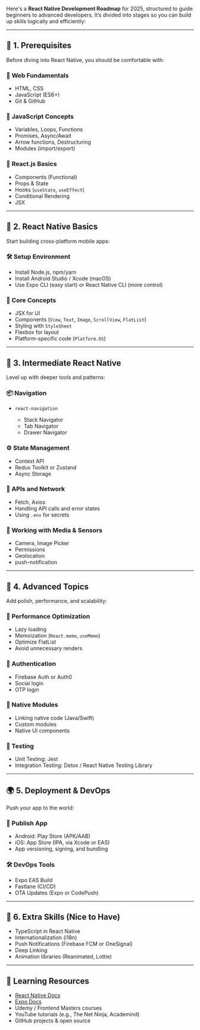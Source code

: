 Here's a **React Native Development Roadmap** for 2025, structured to guide beginners to advanced developers. It’s divided into stages so you can build up skills logically and efficiently:

---

## 🚀 **1. Prerequisites**

Before diving into React Native, you should be comfortable with:

### 📌 **Web Fundamentals**

* HTML, CSS
* JavaScript (ES6+)
* Git & GitHub

### 📌 **JavaScript Concepts**

* Variables, Loops, Functions
* Promises, Async/Await
* Arrow functions, Destructuring
* Modules (import/export)

### 📌 **React.js Basics**

* Components (Functional)
* Props & State
* Hooks (`useState`, `useEffect`)
* Conditional Rendering
* JSX

---

## 📱 **2. React Native Basics**

Start building cross-platform mobile apps:

### 🛠 Setup Environment

* Install Node.js, npm/yarn
* Install Android Studio / Xcode (macOS)
* Use Expo CLI (easy start) or React Native CLI (more control)

### 🎯 Core Concepts

* JSX for UI
* Components (`View`, `Text`, `Image`, `ScrollView`, `FlatList`)
* Styling with `StyleSheet`
* Flexbox for layout
* Platform-specific code (`Platform.OS`)

---

## 🔄 **3. Intermediate React Native**

Level up with deeper tools and patterns:

### 📦 Navigation

* `react-navigation`

  * Stack Navigator
  * Tab Navigator
  * Drawer Navigator

### ⚙️ State Management

* Context API
* Redux Toolkit or Zustand
* Async Storage

### 🔌 APIs and Network

* Fetch, Axios
* Handling API calls and error states
* Using `.env` for secrets

### 📸 Working with Media & Sensors

* Camera, Image Picker
* Permissions
* Geolocation
* push-notification
---

## 📱 **4. Advanced Topics**

Add polish, performance, and scalability:

### 🚀 Performance Optimization

* Lazy loading
* Memoization (`React.memo`, `useMemo`)
* Optimize FlatList
* Avoid unnecessary renders

### 🔐 Authentication

* Firebase Auth or Auth0
* Social login
* OTP login

### 🧩 Native Modules

* Linking native code (Java/Swift)
* Custom modules
* Native UI components

### 🧪 Testing

* Unit Testing: Jest
* Integration Testing: Detox / React Native Testing Library

---

## 🌍 **5. Deployment & DevOps**

Push your app to the world:

### 🚀 Publish App

* Android: Play Store (APK/AAB)
* iOS: App Store (IPA, via Xcode or EAS)
* App versioning, signing, and bundling

### 🛠 DevOps Tools

* Expo EAS Build
* Fastlane (CI/CD)
* OTA Updates (Expo or CodePush)

---

## 🧠 **6. Extra Skills (Nice to Have)**

* TypeScript in React Native
* Internationalization (i18n)
* Push Notifications (Firebase FCM or OneSignal)
* Deep Linking
* Animation libraries (Reanimated, Lottie)

---

## 🔁 **Learning Resources**

* [React Native Docs](https://reactnative.dev/)
* [Expo Docs](https://docs.expo.dev/)
* Udemy / Frontend Masters courses
* YouTube tutorials (e.g., The Net Ninja, Academind)
* GitHub projects & open source
